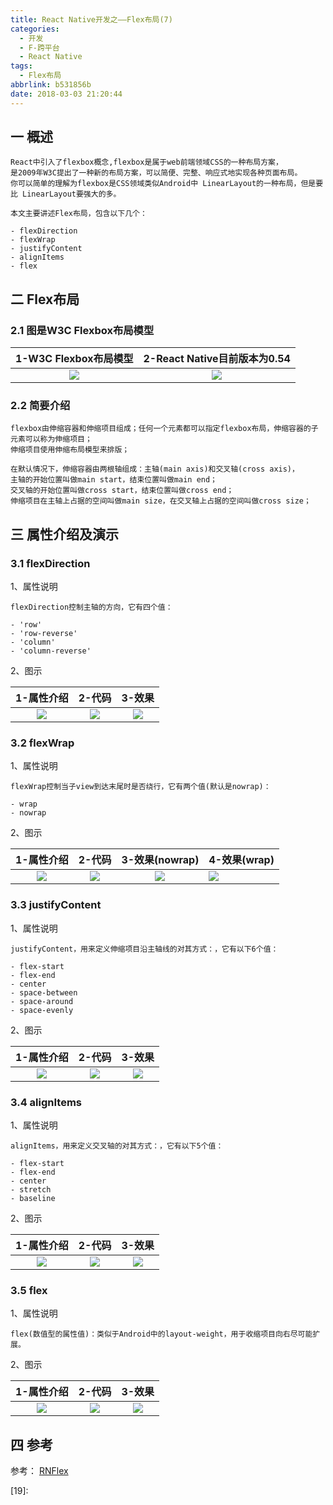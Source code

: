 ```yaml
---
title: React Native开发之——Flex布局(7)
categories:
  - 开发
  - F-跨平台
  - React Native
tags:
  - Flex布局
abbrlink: b531856b
date: 2018-03-03 21:20:44
---
```

## 一 概述
```
React中引入了flexbox概念,flexbox是属于web前端领域CSS的一种布局方案，
是2009年W3C提出了一种新的布局方案，可以简便、完整、响应式地实现各种页面布局。
你可以简单的理解为flexbox是CSS领域类似Android中 LinearLayout的一种布局，但是要比 LinearLayout要强大的多。

本文主要讲述Flex布局，包含以下几个：  

- flexDirection
- flexWrap
- justifyContent
- alignItems
- flex
```

<!--more-->

## 二 Flex布局
### 2.1 图是W3C Flexbox布局模型

| 1-W3C Flexbox布局模型 | 2-React Native目前版本为0.54 |
| :-------------------: | :--------------------------: |
|        ![][1]         |            ![][2]            |

### 2.2 简要介绍

```
flexbox由伸缩容器和伸缩项目组成；任何一个元素都可以指定flexbox布局，伸缩容器的子元素可以称为伸缩项目；
伸缩项目使用伸缩布局模型来排版；

在默认情况下，伸缩容器由两根轴组成：主轴(main axis)和交叉轴(cross axis)，
主轴的开始位置叫做main start，结束位置叫做main end；
交叉轴的开始位置叫做cross start，结束位置叫做cross end；
伸缩项目在主轴上占据的空间叫做main size，在交叉轴上占据的空间叫做cross size；   
```

## 三 属性介绍及演示

### 3.1 flexDirection

1、属性说明

```
flexDirection控制主轴的方向，它有四个值：  

- 'row'
- 'row-reverse'
- 'column'
- 'column-reverse'
```

2、图示

| 1-属性介绍 | 2-代码 | 3-效果 |
| :--------: | :----: | :----: |
|   ![][2]   | ![][3] | ![][4] |

### 3.2 flexWrap

1、属性说明

```
flexWrap控制当子view到达末尾时是否绕行，它有两个值(默认是nowrap)：  

- wrap
- nowrap
```

2、图示

| 1-属性介绍 | 2-代码 | 3-效果(nowrap) | 4-效果(wrap) |
| :--------: | :----: | :------------: | ------------ |
|   ![][9]   | ![][6] |     ![][7]     | ![][8]       |

### 3.3 justifyContent

1、属性说明

```
justifyContent，用来定义伸缩项目沿主轴线的对其方式：，它有以下6个值：  

- flex-start
- flex-end
- center
- space-between
- space-around
- space-evenly
```

2、图示

| 1-属性介绍 | 2-代码  | 3-效果  |
| :--------: | :-----: | :-----: |
|  ![][10]   | ![][11] | ![][12] |

### 3.4 alignItems

1、属性说明

```
alignItems，用来定义交叉轴的对其方式：，它有以下5个值：

- flex-start
- flex-end
- center
- stretch
- baseline
```

2、图示

| 1-属性介绍 | 2-代码  | 3-效果  |
| :--------: | :-----: | :-----: |
|  ![][13]   | ![][14] | ![][15] |

### 3.5 flex  

1、属性说明

```
flex(数值型的属性值)：类似于Android中的layout-weight，用于收缩项目向右尽可能扩展。  
```

2、图示

| 1-属性介绍 | 2-代码  | 3-效果  |
| :--------: | :-----: | :-----: |
|  ![][16]   | ![][17] | ![][18] |

## 四 参考
参考： [RNFlex](https://github.com/PGzxc/RNFlex)




[0]: https://cdn.jsdelivr.net/gh/PGzxc/CDN/blog-image/react-native-flex-props.png
[1]: https://cdn.jsdelivr.net/gh/PGzxc/CDN/blog-image/react-native-flex-layouts.png
[2]: https://cdn.jsdelivr.net/gh/PGzxc/CDN/blog-image/react-native-flex-layout-flexdirection.png
[3]: https://cdn.jsdelivr.net/gh/PGzxc/CDN/blog-image/react-native-flex-code-column.png
[4]: https://cdn.jsdelivr.net/gh/PGzxc/CDN/blog-image/react-native-flex-look-column.png
[5]: https://cdn.jsdelivr.net/gh/PGzxc/CDN/blog-image/react-native-flex-look-row.png
[6]: https://cdn.jsdelivr.net/gh/PGzxc/CDN/blog-image/react-native-flex-code-flex-wrap.png
[7]: https://cdn.jsdelivr.net/gh/PGzxc/CDN/blog-image/react-native-layout-flexwrap-no.png
[8]: https://cdn.jsdelivr.net/gh/PGzxc/CDN/blog-image/react-native-layout-flexwrap-yes.png
[9]: https://cdn.jsdelivr.net/gh/PGzxc/CDN/blog-image/react-native-prop-flexwrap.png
[10]: https://cdn.jsdelivr.net/gh/PGzxc/CDN/blog-image/react-native-prop-justifyContent.png
[11]: https://cdn.jsdelivr.net/gh/PGzxc/CDN/blog-image/react-native-flex-code-justifycontent.png
[12]: https://cdn.jsdelivr.net/gh/PGzxc/CDN/blog-image/react-native-flex-look-justifycontent.png
[13]: https://cdn.jsdelivr.net/gh/PGzxc/CDN/blog-image/react-native-prop-alignitems.png
[14]: https://cdn.jsdelivr.net/gh/PGzxc/CDN/blog-image/react-native-layout-algnitems-code.png
[15]: https://cdn.jsdelivr.net/gh/PGzxc/CDN/blog-image/react-native-algnitems-look.png
[16]: https://cdn.jsdelivr.net/gh/PGzxc/CDN/blog-image/react-native-prop-flex.png
[17]: https://cdn.jsdelivr.net/gh/PGzxc/CDN/blog-image/react-native-layout-flex-code.png
[18]: https://cdn.jsdelivr.net/gh/PGzxc/CDN/blog-image/react-native-flex-look.png
[19]: 